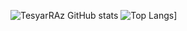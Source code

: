 ![TesyarRAz GitHub stats](https://github-readme-stats.vercel.app/api?username=TesyarRAz&show_icons=true&theme=radical)
![Top Langs](https://github-readme-stats.vercel.app/api/top-langs/?username=TesyarRAz&layout=compact&theme=radical)]
